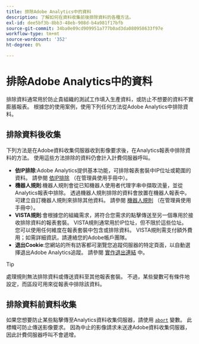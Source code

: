 ```yaml
---
title: 排除Adobe Analytics中的資料
description: 了解如何在資料收集前後排除資料的各種方法。
exl-id: dee5bf3b-8bb3-48eb-908d-b4a981f17bfb
source-git-commit: 34ba0e09cd909951a777b0ad3da080958633f97e
workflow-type: tm+mt
source-wordcount: '352'
ht-degree: 0%

---
```


# 排除Adobe Analytics中的資料

排除資料通常用於防止貴組織的測試工作填入生產資料，或防止不想要的資料不實膨脹報表。 根據您的使用案例，使用下列任何方法從Adobe Analytics中排除資料。

## 排除資料後收集

下列方法是在Adobe資料收集伺服器收到影像要求後，在Analytics報表中排除資料的方法。 使用這些方法排除的資料仍會計入計費伺服器呼叫。

* **依IP排除**:Adobe Analytics提供基本功能，可排除報表套裝中IP位址或範圍的資料。 請參閱 [依IP排除](/help/admin/admin/exclude-ip.md) （在管理員使用手冊中）。
* **機器人規則**:機器人規則會從已知機器人使用者代理字串中擷取流量，並從Analytics報表中排除。 透過機器人規則排除的資料會放置在機器人報表中。 可建立自訂機器人規則來排除其他資料。 請參閱 [機器人規則](/help/admin/admin/c-manage-report-suites/c-edit-report-suites/general/bot-removal/bot-rules.md) （在管理員使用手冊中）。
* **VISTA規則**:會根據您的組織需求，將符合您需求的點擊傳送至另一個專用於接收排除資料的報表套裝。 VISTA規則通常用於IP位址，但不限於這些位址。 您可以使用任何維度在報表套裝中包含或排除資料。 VISTA規則需支付額外費用；如需詳細資訊，請連絡您的Adobe帳戶團隊。
* **退出Cookie**:您網站的所有訪客都可瀏覽您追蹤伺服器的特定頁面，以自動選擇退出Adobe Analytics追蹤。 請參閱 [實作退出連結](/help/implement/js/opt-out.md) 中。

>[!TIP]
>
>處理規則無法排除資料或傳送資料至其他報表套裝。 不過，某些變數可有條件地設定，而區段可用來從報表中排除該資料。

## 排除資料前資料收集

如果您想要防止某些點擊傳至Analytics資料收集伺服器，請使用 [`abort`](/help/implement/vars/config-vars/abort.md) 變數。 此標幟可防止傳送影像要求。 因為中止的影像請求未送達Adobe資料收集伺服器，因此計費伺服器呼叫不會遞增。
